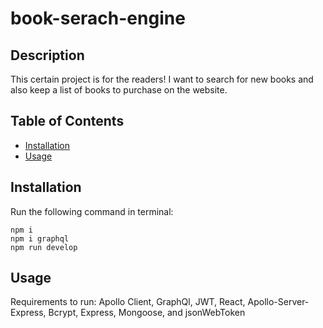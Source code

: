 # book-serach-engine

## Description
This certain project is for the readers! I want to search for new books and also keep a list of books to purchase on the website. 

## Table of Contents
- [Installation](#installation)
- [Usage](#usage)
## Installation
Run the following command in terminal:
```
npm i
npm i graphql
npm run develop
```

## Usage
Requirements to run:
Apollo Client, GraphQl, JWT, React, Apollo-Server-Express, Bcrypt, Express, Mongoose, and jsonWebToken




